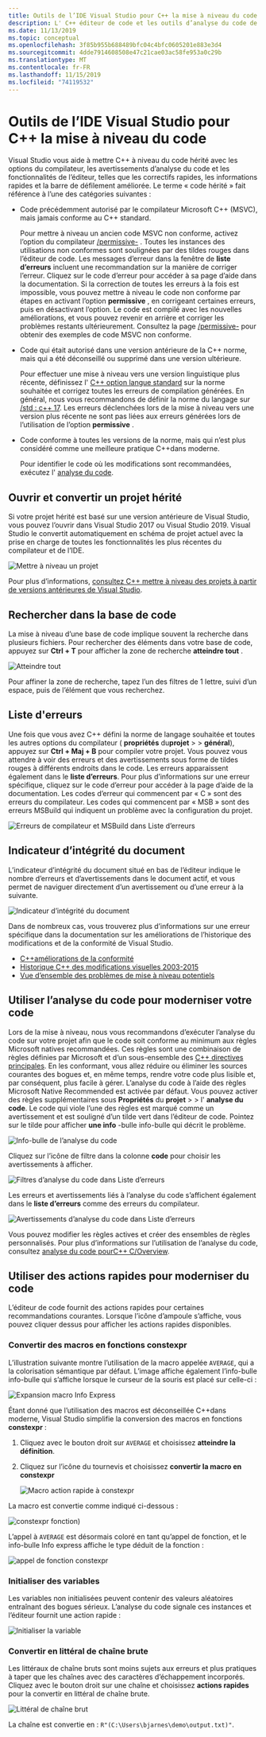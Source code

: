 ```yaml
---
title: Outils de l’IDE Visual Studio pour C++ la mise à niveau du code
description: L' C++ éditeur de code et les outils d’analyse du code de Visual Studio vous C++ aident à moderniser votre base de code.
ms.date: 11/13/2019
ms.topic: conceptual
ms.openlocfilehash: 3f85b955b688489bfc04c4bfc0605201e883e3d4
ms.sourcegitcommit: 4dde7914608508e47c21cae03ac58fe953a0c29b
ms.translationtype: MT
ms.contentlocale: fr-FR
ms.lasthandoff: 11/15/2019
ms.locfileid: "74119532"
---
```

# <a name="visual-studio-ide-tools-for-upgrading-c-code"></a>Outils de l’IDE Visual Studio pour C++ la mise à niveau du code

Visual Studio vous aide à mettre C++ à niveau du code hérité avec les options du compilateur, les avertissements d’analyse du code et les fonctionnalités de l’éditeur, telles que les correctifs rapides, les informations rapides et la barre de défilement améliorée. Le terme « code hérité » fait référence à l’une des catégories suivantes :

- Code précédemment autorisé par le compilateur Microsoft C++ (MSVC), mais jamais conforme au C++ standard.

   Pour mettre à niveau un ancien code MSVC non conforme, activez l’option du compilateur [/permissive-](../build/reference/permissive-standards-conformance.md) . Toutes les instances des utilisations non conformes sont soulignées par des tildes rouges dans l’éditeur de code. Les messages d’erreur dans la fenêtre de **liste d’erreurs** incluent une recommandation sur la manière de corriger l’erreur. Cliquez sur le code d’erreur pour accéder à sa page d’aide dans la documentation. Si la correction de toutes les erreurs à la fois est impossible, vous pouvez mettre à niveau le code non conforme par étapes en activant l’option **permissive** , en corrigeant certaines erreurs, puis en désactivant l’option. Le code est compilé avec les nouvelles améliorations, et vous pouvez revenir en arrière et corriger les problèmes restants ultérieurement. Consultez la page [/permissive-](../build/reference/permissive-standards-conformance.md) pour obtenir des exemples de code MSVC non conforme.

- Code qui était autorisé dans une version antérieure de la C++ norme, mais qui a été déconseillé ou supprimé dans une version ultérieure.

   Pour effectuer une mise à niveau vers une version linguistique plus récente, définissez l' [ C++ option langue standard](../build/reference/std-specify-language-standard-version.md) sur la norme souhaitée et corrigez toutes les erreurs de compilation générées. En général, nous vous recommandons de définir la norme du langage sur [/std : c++ 17](../build/reference/std-specify-language-standard-version.md). Les erreurs déclenchées lors de la mise à niveau vers une version plus récente ne sont pas liées aux erreurs générées lors de l’utilisation de l’option **permissive** .

- Code conforme à toutes les versions de la norme, mais qui n’est plus considéré comme une meilleure pratique C++dans moderne.

   Pour identifier le code où les modifications sont recommandées, exécutez l' [analyse du code](/visualstudio/code-quality/code-analysis-for-c-cpp-overview).

## <a name="open-and-convert-a-legacy-project"></a>Ouvrir et convertir un projet hérité

Si votre projet hérité est basé sur une version antérieure de Visual Studio, vous pouvez l’ouvrir dans Visual Studio 2017 ou Visual Studio 2019. Visual Studio le convertit automatiquement en schéma de projet actuel avec la prise en charge de toutes les fonctionnalités les plus récentes du compilateur et de l’IDE.

![Mettre à niveau un projet](media/upgrade-dialog-v142.png "Mettre à niveau un projet")

Pour plus d’informations, [consultez C++ mettre à niveau des projets à partir de versions antérieures de Visual Studio](upgrading-projects-from-earlier-versions-of-visual-cpp.md).

## <a name="search-the-code-base"></a>Rechercher dans la base de code

La mise à niveau d’une base de code implique souvent la recherche dans plusieurs fichiers. Pour rechercher des éléments dans votre base de code, appuyez sur **Ctrl + T** pour afficher la zone de recherche **atteindre tout** .

![Atteindre tout](media/go-to-all.png "Atteindre tout")

Pour affiner la zone de recherche, tapez l’un des filtres de 1 lettre, suivi d’un espace, puis de l’élément que vous recherchez.

## <a name="error-list"></a>Liste d'erreurs

Une fois que vous avez C++ défini la norme de langage souhaitée et toutes les autres options du compilateur ( **propriétés** du**projet** >  > **général**), appuyez sur **Ctrl + Maj + B** pour compiler votre projet. Vous pouvez vous attendre à voir des erreurs et des avertissements sous forme de tildes rouges à différents endroits dans le code. Les erreurs apparaissent également dans le **liste d’erreurs**. Pour plus d’informations sur une erreur spécifique, cliquez sur le code d’erreur pour accéder à la page d’aide de la documentation. Les codes d’erreur qui commencent par « C » sont des erreurs du compilateur. Les codes qui commencent par « MSB » sont des erreurs MSBuild qui indiquent un problème avec la configuration du projet.

![Erreurs de compilateur et MSBuild dans Liste d’erreurs](media/compiler-error-list.png "Erreurs de compilateur et MSBuild dans Liste d’erreurs")

## <a name="document-health-indicator"></a>Indicateur d’intégrité du document

L’indicateur d’intégrité du document situé en bas de l’éditeur indique le nombre d’erreurs et d’avertissements dans le document actif, et vous permet de naviguer directement d’un avertissement ou d’une erreur à la suivante.

![Indicateur d’intégrité du document](media/document-health-indicator.png "Indicateur d’intégrité du document")

Dans de nombreux cas, vous trouverez plus d’informations sur une erreur spécifique dans la documentation sur les améliorations de l’historique des modifications et de la conformité de Visual Studio.

- [C++améliorations de la conformité](../overview/cpp-conformance-improvements.md)
- [Historique C++ des modifications visuelles 2003-2015](visual-cpp-change-history-2003-2015.md)
- [Vue d’ensemble des problèmes de mise à niveau potentiels](overview-of-potential-upgrade-issues-visual-cpp.md)

## <a name="use-code-analysis-to-modernize-your-code"></a>Utiliser l’analyse du code pour moderniser votre code

Lors de la mise à niveau, nous vous recommandons d’exécuter l’analyse du code sur votre projet afin que le code soit conforme au minimum aux règles Microsoft natives recommandées. Ces règles sont une combinaison de règles définies par Microsoft et d’un sous-ensemble des [ C++ directives principales](https://isocpp.github.io/CppCoreGuidelines/CppCoreGuidelines). En les conformant, vous allez réduire ou éliminer les sources courantes des bogues et, en même temps, rendre votre code plus lisible et, par conséquent, plus facile à gérer. L’analyse du code à l’aide des règles Microsoft Native Recommended est activée par défaut. Vous pouvez activer des règles supplémentaires sous **Propriétés** du **projet** >  > l' **analyse du code**. Le code qui viole l’une des règles est marqué comme un avertissement et est souligné d’un tilde vert dans l’éditeur de code. Pointez sur le tilde pour afficher **une info** -bulle info-bulle qui décrit le problème.

![Info-bulle de l’analyse du code](media/code-analysis-tooltip.png "Avertissement de l’analyse du code")

Cliquez sur l’icône de filtre dans la colonne **code** pour choisir les avertissements à afficher.

![Filtres d’analyse du code dans Liste d’erreurs](media/code-analysis-filter.png "Filtres d’analyse du code dans Liste d’erreurs")

Les erreurs et avertissements liés à l’analyse du code s’affichent également dans le **liste d’erreurs** comme des erreurs du compilateur.

![Avertissements d’analyse du code dans Liste d’erreurs](media/code-analysis-error-list.png "Avertissements d’analyse du code dans Liste d’erreurs")

Vous pouvez modifier les règles actives et créer des ensembles de règles personnalisés. Pour plus d’informations sur l’utilisation de l’analyse du code, consultez [analyse du code pourC++ C/Overview](/visualstudio/code-quality/code-analysis-for-c-cpp-overview).

## <a name="use-quick-actions-to-modernize-code"></a>Utiliser des actions rapides pour moderniser du code

L’éditeur de code fournit des actions rapides pour certaines recommandations courantes. Lorsque l’icône d’ampoule s’affiche, vous pouvez cliquer dessus pour afficher les actions rapides disponibles.

### <a name="convert-macros-to-constexpr-functions"></a>Convertir des macros en fonctions constexpr

L’illustration suivante montre l’utilisation de la macro appelée `AVERAGE`, qui a la colorisation sémantique par défaut. L’image affiche également l’info-bulle info-bulle qui s’affiche lorsque le curseur de la souris est placé sur celle-ci :

![Expansion macro Info Express](media/macro-expansion-quick-info.png "Expansion macro info-bulle Info Express")

Étant donné que l’utilisation des macros est déconseillée C++dans moderne, Visual Studio simplifie la conversion des macros en fonctions **constexpr** :

1. Cliquez avec le bouton droit sur `AVERAGE` et choisissez **atteindre la définition**.
2. Cliquez sur l’icône du tournevis et choisissez **convertir la macro en constexpr**

   ![Macro action rapide à constexpr](media/quick-action-macro-to-constexpr.png "Macro action rapide à constexpr")

La macro est convertie comme indiqué ci-dessous :

![constexpr fonction)](media/constexpr-function.png "constexpr fonction)")

L’appel à `AVERAGE` est désormais coloré en tant qu’appel de fonction, et le info-bulle Info express affiche le type déduit de la fonction :

![appel de fonction constexpr](media/constexpr-function-call.png "appel de fonction constexpr")

### <a name="initialize-variables"></a>Initialiser des variables

Les variables non initialisées peuvent contenir des valeurs aléatoires entraînant des bogues sérieux. L’analyse du code signale ces instances et l’éditeur fournit une action rapide :

![Initialiser la variable](media/init-variable.png "Initialiser une action rapide sur une variable")

### <a name="convert-to-raw-string-literal"></a>Convertir en littéral de chaîne brute

Les littéraux de chaîne bruts sont moins sujets aux erreurs et plus pratiques à taper que les chaînes avec des caractères d’échappement incorporés. Cliquez avec le bouton droit sur une chaîne et choisissez **actions rapides** pour la convertir en littéral de chaîne brute.

![Littéral de chaîne brut](media/raw-string-literal.png "Littéral de chaîne brut")

La chaîne est convertie en : `R"(C:\Users\bjarnes\demo\output.txt)"`.
